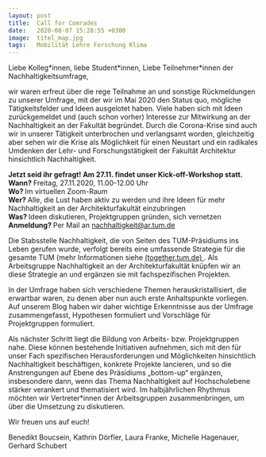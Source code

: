 ```yaml
---
layout: post
title:  Call for Comrades
date:   2020-08-07 15:28:55 +0300
image:  titel_map.jpg
tags:   Mobilität Lehre Forschung Klima
---
```

Liebe Kolleg\*innen, liebe Student\*innen, 
Liebe Teilnehmer\*innen der Nachhaltigkeitsumfrage, 
 
wir waren erfreut über die rege Teilnahme an und sonstige Rückmeldungen zu unserer Umfrage, mit der wir im Mai 2020 den Status quo, mögliche Tätigkeitsfelder und Ideen ausgelotet haben. Viele haben sich mit Ideen zurückgemeldet und (auch schon vorher) Interesse zur Mitwirkung an der Nachhaltigkeit an der Fakultät begründet. Durch die Corona-Krise sind auch wir in unserer Tätigkeit unterbrochen und verlangsamt worden, gleichzeitig aber sehen wir die Krise als Möglichkeit für einen Neustart und ein radikales Umdenken der Lehr- und Forschungstätigkeit der Fakultät Architektur hinsichtlich Nachhaltigkeit. 
 
<b> Jetzt seid ihr gefragt!                             Am 27.11. findet unser Kick-off-Workshop statt. </b> <br/>
<b> Wann? </b> Freitag, 27.11.2020, 11.00-12.00 Uhr <br/>
<b> Wo? </b> Im virtuellen Zoom-Raum <br/>
<b> Wer? </b> Alle, die Lust haben aktiv zu werden und ihre Ideen für mehr Nachhaltigkeit an der Architekturfakultät einzubringen<br/>
<b> Was? </b> Ideen diskutieren, Projektgruppen gründen, sich vernetzen <br/>
<b> Anmeldung? </b> Per Mail an <a href="mailto:nachhaltigkeit@ar.tum.de">nachhaltigkeit@ar.tum.de</a>

Die Stabsstelle Nachhaltigkeit, die von Seiten des TUM-Präsidiums ins Leben gerufen wurde, verfolgt bereits eine umfassende Strategie für die gesamte TUM (mehr Informationen siehe <a href = "https://www.together.tum.de/aktuelles/veroeffentlichungen/2020/04/20/so-foerdert-die-tum-nachhaltigkeit" > (together.tum.de) </a>. Als Arbeitsgruppe Nachhaltigkeit an der Architekturfakultät knüpfen wir an diese Strategie an und ergänzen sie mit fachspezifischen Projekten. 

In der Umfrage haben sich verschiedene Themen herauskristallisiert, die erwartbar waren, zu denen aber nun auch erste Anhaltspunkte vorliegen. Auf unserem Blog haben wir daher wichtige Erkenntnisse aus der Umfrage zusammengefasst, Hypothesen formuliert und Vorschläge für Projektgruppen formuliert. 

Als nächster Schritt liegt die Bildung von Arbeits- bzw. Projektgruppen nahe. Diese können bestehende Initiativen aufnehmen, sich mit den für unser Fach spezifischen Herausforderungen und Möglichkeiten hinsichtlich Nachhaltigkeit beschäftigen, konkrete Projekte lancieren, und so die Anstrengungen auf Ebene des Präsidiums „bottom-up“ ergänzen, insbesondere dann, wenn das Thema Nachhaltigkeit auf Hochschulebene stärker verankert und thematisiert wird. Im halbjährlichen Rhythmus möchten wir Vertreter\*innen der Arbeitsgruppen zusammenbringen, um über die Umsetzung zu diskutieren.  

Wir freuen uns auf euch!


Benedikt Boucsein, Kathrin Dörfler, Laura Franke, Michelle Hagenauer, Gerhard Schubert

